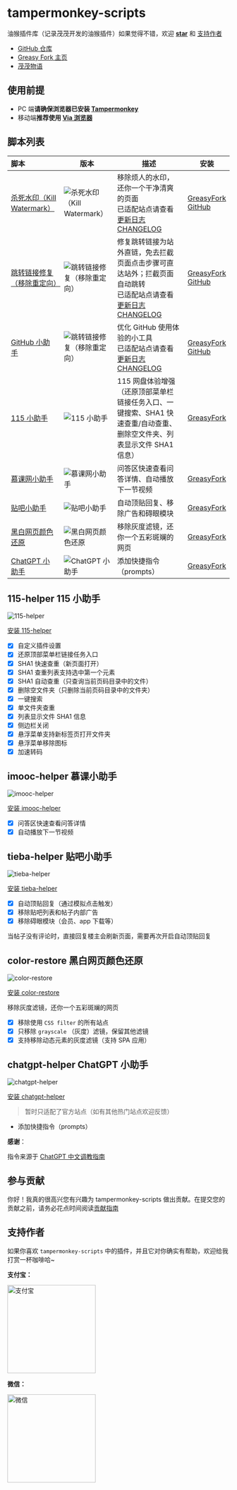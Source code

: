 # tampermonkey-scripts

油猴插件库（记录茂茂开发的油猴插件）如果觉得不错，欢迎 [**star**](https://github.com/maomao1996/tampermonkey-scripts) 和 [支持作者](#支持作者)

- [GitHub 仓库](https://github.com/maomao1996/tampermonkey-scripts)
- [Greasy Fork 主页](https://greasyfork.org/zh-CN/users/440613)
- [茂茂物语](https://notes.fe-mm.com)

## 使用前提

- PC 端**请确保浏览器已安装 [Tampermonkey](https://chrome.google.com/webstore/detail/tampermonkey/dhdgffkkebhmkfjojejmpbldmpobfkfo)**
- 移动端**推荐使用 [Via 浏览器](https://viayoo.com/zh-cn/)**

## 脚本列表

| 脚本                                                                                                                  | 版本                                                                      | 描述                                                                                                                                                                                                                     | 安装                                                                                                                                                             |
| :-------------------------------------------------------------------------------------------------------------------- | ------------------------------------------------------------------------- | ------------------------------------------------------------------------------------------------------------------------------------------------------------------------------------------------------------------------ | ---------------------------------------------------------------------------------------------------------------------------------------------------------------- |
| [杀死水印（Kill Watermark）](https://github.com/maomao1996/tampermonkey-scripts/tree/master/packages/kill-watermark)  | ![杀死水印（Kill Watermark）](https://img.shields.io/greasyfork/v/459646) | 移除烦人的水印，还你一个干净清爽的页面<br />已适配站点请查看[更新日志 CHANGELOG](https://github.com/maomao1996/tampermonkey-scripts/blob/master/packages/kill-watermark/CHANGELOG.md)                                    | [GreasyFork](https://greasyfork.org/zh-CN/scripts/459646)<br />[GitHub](https://github.com/maomao1996/tampermonkey-scripts/raw/gh-pages/kill-watermark.user.js)  |
| [跳转链接修复（移除重定向）](https://github.com/maomao1996/tampermonkey-scripts/tree/master/packages/remove-redirect) | ![跳转链接修复（移除重定向）](https://img.shields.io/greasyfork/v/395970) | 修复跳转链接为站外直链，免去拦截页面点击步骤可直达站外；拦截页面自动跳转<br />已适配站点请查看[更新日志 CHANGELOG](https://github.com/maomao1996/tampermonkey-scripts/blob/master/packages/remove-redirect/CHANGELOG.md) | [GreasyFork](https://greasyfork.org/zh-CN/scripts/395970)<br />[GitHub](https://github.com/maomao1996/tampermonkey-scripts/raw/gh-pages/remove-redirect.user.js) |
| [GitHub 小助手](https://github.com/maomao1996/tampermonkey-scripts/tree/master/packages/github-helper)                | ![跳转链接修复（移除重定向）](https://img.shields.io/greasyfork/v/484924) | 优化 GitHub 使用体验的小工具<br />已适配站点请查看[更新日志 CHANGELOG](https://github.com/maomao1996/tampermonkey-scripts/blob/master/packages/github-helper/CHANGELOG.md)                                               | [GreasyFork](https://greasyfork.org/zh-CN/scripts/484924)<br />[GitHub](https://github.com/maomao1996/tampermonkey-scripts/raw/gh-pages/github-helper.user.js)   |
| [115 小助手](#115-helper-115-小助手)                                                                                  | ![115 小助手](https://img.shields.io/greasyfork/v/413142)                 | 115 网盘体验增强（还原顶部菜单栏链接任务入口、一键搜索、SHA1 快速查重/自动查重、删除空文件夹、列表显示文件 SHA1 信息）                                                                                                   | [GreasyFork](https://greasyfork.org/zh-CN/scripts/413142)                                                                                                        |
| [慕课网小助手](#imooc-helper-慕课小助手)                                                                              | ![慕课网小助手](https://img.shields.io/greasyfork/v/396378)               | 问答区快速查看问答详情、自动播放下一节视频                                                                                                                                                                               | [GreasyFork](https://greasyfork.org/zh-CN/scripts/396378)                                                                                                        |
| [贴吧小助手](#tieba-helper-贴吧小助手)                                                                                | ![贴吧小助手](https://img.shields.io/greasyfork/v/419001)                 | 自动顶贴回复、移除广告和碍眼模块                                                                                                                                                                                         | [GreasyFork](https://greasyfork.org/zh-CN/scripts/419001)                                                                                                        |
| [黑白网页颜色还原](#color-restore-黑白网页颜色还原)                                                                   | ![黑白网页颜色还原](https://img.shields.io/greasyfork/v/455825)           | 移除灰度滤镜，还你一个五彩斑斓的网页                                                                                                                                                                                     | [GreasyFork](https://greasyfork.org/zh-CN/scripts/455825)                                                                                                        |
| [ChatGPT 小助手](#chatgpt-helper-chatgpt-小助手)                                                                      | ![ChatGPT 小助手](https://img.shields.io/greasyfork/v/462447)             | 添加快捷指令（prompts）                                                                                                                                                                                                  | [GreasyFork](https://greasyfork.org/zh-CN/scripts/462447)                                                                                                        |

## 115-helper 115 小助手

![115-helper](https://img.shields.io/greasyfork/v/413142)

[安装 115-helper](https://greasyfork.org/zh-CN/scripts/413142)

- [x] 自定义插件设置
- [x] 还原顶部菜单栏链接任务入口
- [x] SHA1 快速查重（新页面打开）
- [x] SHA1 查重列表支持选中第一个元素
- [x] SHA1 自动查重（只查询当前页码目录中的文件）
- [x] 删除空文件夹（只删除当前页码目录中的文件夹）
- [x] 一键搜索
- [x] 单文件夹查重
- [x] 列表显示文件 SHA1 信息
- [x] 侧边栏关闭
- [x] 悬浮菜单支持新标签页打开文件夹
- [x] 悬浮菜单移除图标
- [x] 加速转码

## imooc-helper 慕课小助手

![imooc-helper](https://img.shields.io/greasyfork/v/396378)

[安装 imooc-helper](https://greasyfork.org/zh-CN/scripts/396378)

- [x] 问答区快速查看问答详情
- [x] 自动播放下一节视频

## tieba-helper 贴吧小助手

![tieba-helper](https://img.shields.io/greasyfork/v/419001)

[安装 tieba-helper](https://greasyfork.org/zh-CN/scripts/419001)

- [x] 自动顶贴回复（通过模拟点击触发）
- [x] 移除贴吧列表和帖子内部广告
- [x] 移除碍眼模块（会员、app 下载等）

当帖子没有评论时，直接回复楼主会刷新页面，需要再次开启自动顶贴回复

## color-restore 黑白网页颜色还原

![color-restore](https://img.shields.io/greasyfork/v/455825)

[安装 color-restore](https://greasyfork.org/zh-CN/scripts/455825)

移除灰度滤镜，还你一个五彩斑斓的网页

- [x] 移除使用 `CSS filter` 的所有站点
- [x] 只移除 `grayscale` （灰度）滤镜，保留其他滤镜
- [x] 支持移除动态元素的灰度滤镜（支持 SPA 应用）

## chatgpt-helper ChatGPT 小助手

![chatgpt-helper](https://img.shields.io/greasyfork/v/462447)

[安装 chatgpt-helper](https://greasyfork.org/zh-CN/scripts/462447)

> 暂时只适配了官方站点（如有其他热门站点欢迎反馈）

- 添加快捷指令（prompts）

**感谢**：

指令来源于 [ChatGPT 中文调教指南](https://github.com/PlexPt/awesome-chatgpt-prompts-zh)

## 参与贡献

你好！我真的很高兴您有兴趣为 tampermonkey-scripts 做出贡献。在提交您的贡献之前，请务必花点时间阅读[贡献指南](/.github/CONTRIBUTING.md)

## 支持作者

如果你喜欢 `tampermonkey-scripts` 中的插件，并且它对你确实有帮助，欢迎给我打赏一杯咖啡哈~

**支付宝：**

<img src="https://cdn.jsdelivr.net/gh/maomao1996/picture/sponsor/alipay.jpg" width="200" alt="支付宝" />

**微信：**

<img src="https://cdn.jsdelivr.net/gh/maomao1996/picture/sponsor/wechat.jpg" width="200" alt="微信" />

